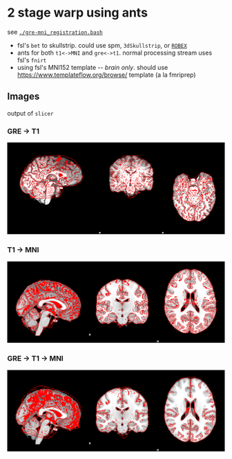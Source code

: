 # 2 stage warp using ants

see [`./gre-mni_registration.bash`](gre-mni_registration.bash)

* fsl's `bet` to skullstrip. could use spm, `3dSkullstrip`, or [`ROBEX`](https://www.nitrc.org/projects/robex)
* ants for both `t1<->MNI`  and `gre<->t1`. normal processing stream uses fsl's `fnirt`
* using fsl's MNI152 template -- *brain only*. should use https://www.templateflow.org/browse/ template (a la fmriprep)

## Images
output of `slicer`

### GRE -> T1
![gret1](imgs/gre_t1.png)

### T1 -> MNI
![t1mni](imgs/t1_mni.png)

### GRE -> T1 -> MNI
![gremni](imgs/gre_mni.png)
